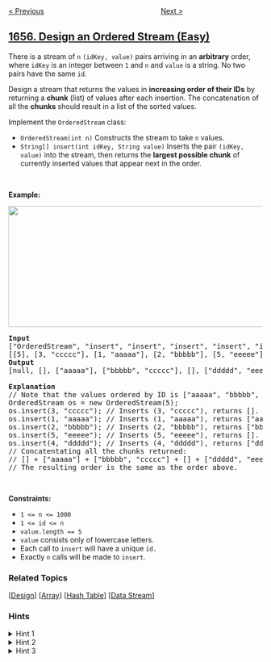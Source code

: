 <!--|This file generated by command(leetcode description); DO NOT EDIT.    |-->
<!--+----------------------------------------------------------------------+-->
<!--|@author    awesee <openset.wang@gmail.com>                           |-->
<!--|@link      https://github.com/awesee                                 |-->
<!--|@home      https://github.com/awesee/leetcode                        |-->
<!--+----------------------------------------------------------------------+-->

[< Previous](../distribute-repeating-integers "Distribute Repeating Integers")
　　　　　　　　　　　　　　　　
[Next >](../determine-if-two-strings-are-close "Determine if Two Strings Are Close")

## [1656. Design an Ordered Stream (Easy)](https://leetcode.com/problems/design-an-ordered-stream "设计有序流")

<p>There is a stream of <code>n</code> <code>(idKey, value)</code> pairs arriving in an <strong>arbitrary</strong> order, where <code>idKey</code> is an integer between <code>1</code> and <code>n</code> and <code>value</code> is a string. No two pairs have the same <code>id</code>.</p>

<p>Design a stream that returns the values in <strong>increasing order of their IDs</strong> by returning a <strong>chunk</strong> (list) of values after each insertion. The concatenation of all the <strong>chunks</strong> should result in a list of the sorted values.</p>

<p>Implement the <code>OrderedStream</code> class:</p>

<ul>
	<li><code>OrderedStream(int n)</code> Constructs the stream to take <code>n</code> values.</li>
	<li><code>String[] insert(int idKey, String value)</code> Inserts the pair <code>(idKey, value)</code> into the stream, then returns the <strong>largest possible chunk</strong> of currently inserted values that appear next in the order.</li>
</ul>

<p>&nbsp;</p>
<p><strong>Example:</strong></p>

<p><strong><img alt="" src="https://assets.leetcode.com/uploads/2020/11/10/q1.gif" style="width: 682px; height: 240px;" /></strong></p>

<pre>
<strong>Input</strong>
[&quot;OrderedStream&quot;, &quot;insert&quot;, &quot;insert&quot;, &quot;insert&quot;, &quot;insert&quot;, &quot;insert&quot;]
[[5], [3, &quot;ccccc&quot;], [1, &quot;aaaaa&quot;], [2, &quot;bbbbb&quot;], [5, &quot;eeeee&quot;], [4, &quot;ddddd&quot;]]
<strong>Output</strong>
[null, [], [&quot;aaaaa&quot;], [&quot;bbbbb&quot;, &quot;ccccc&quot;], [], [&quot;ddddd&quot;, &quot;eeeee&quot;]]

<strong>Explanation</strong>
// Note that the values ordered by ID is [&quot;aaaaa&quot;, &quot;bbbbb&quot;, &quot;ccccc&quot;, &quot;ddddd&quot;, &quot;eeeee&quot;].
OrderedStream os = new OrderedStream(5);
os.insert(3, &quot;ccccc&quot;); // Inserts (3, &quot;ccccc&quot;), returns [].
os.insert(1, &quot;aaaaa&quot;); // Inserts (1, &quot;aaaaa&quot;), returns [&quot;aaaaa&quot;].
os.insert(2, &quot;bbbbb&quot;); // Inserts (2, &quot;bbbbb&quot;), returns [&quot;bbbbb&quot;, &quot;ccccc&quot;].
os.insert(5, &quot;eeeee&quot;); // Inserts (5, &quot;eeeee&quot;), returns [].
os.insert(4, &quot;ddddd&quot;); // Inserts (4, &quot;ddddd&quot;), returns [&quot;ddddd&quot;, &quot;eeeee&quot;].
// Concatentating all the chunks returned:
// [] + [&quot;aaaaa&quot;] + [&quot;bbbbb&quot;, &quot;ccccc&quot;] + [] + [&quot;ddddd&quot;, &quot;eeeee&quot;] = [&quot;aaaaa&quot;, &quot;bbbbb&quot;, &quot;ccccc&quot;, &quot;ddddd&quot;, &quot;eeeee&quot;]
// The resulting order is the same as the order above.
</pre>

<p>&nbsp;</p>
<p><strong>Constraints:</strong></p>

<ul>
	<li><code>1 &lt;= n &lt;= 1000</code></li>
	<li><code>1 &lt;= id &lt;= n</code></li>
	<li><code>value.length == 5</code></li>
	<li><code>value</code>&nbsp;consists only of lowercase letters.</li>
	<li>Each call to <code>insert</code>&nbsp;will have a unique <code>id.</code></li>
	<li>Exactly <code>n</code> calls will be made to <code>insert</code>.</li>
</ul>

### Related Topics
  [[Design](../../tag/design/README.md)]
  [[Array](../../tag/array/README.md)]
  [[Hash Table](../../tag/hash-table/README.md)]
  [[Data Stream](../../tag/data-stream/README.md)]

### Hints
<details>
<summary>Hint 1</summary>
Maintain the next id that should be outputted.
</details>

<details>
<summary>Hint 2</summary>
Maintain the ids that were inserted in the stream.
</details>

<details>
<summary>Hint 3</summary>
Per each insert, make a loop where you check if the id that has the turn has been inserted, and if so increment the id that has the turn and continue the loop, else break.
</details>
